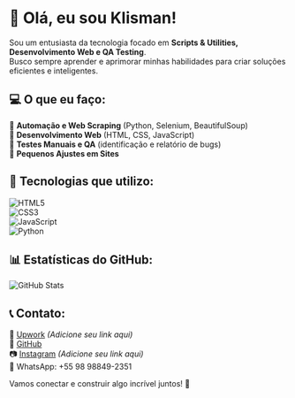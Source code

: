 # 👋 Olá, eu sou Klisman!  

Sou um entusiasta da tecnologia focado em **Scripts & Utilities, Desenvolvimento Web e QA Testing**.  
Busco sempre aprender e aprimorar minhas habilidades para criar soluções eficientes e inteligentes.  

## 💻 O que eu faço:
🔹 **Automação e Web Scraping** (Python, Selenium, BeautifulSoup)  
🔹 **Desenvolvimento Web** (HTML, CSS, JavaScript)  
🔹 **Testes Manuais e QA** (identificação e relatório de bugs)  
🔹 **Pequenos Ajustes em Sites**  

## 🚀 Tecnologias que utilizo:
![HTML5](https://img.shields.io/badge/HTML5-E34F26?style=for-the-badge&logo=html5&logoColor=white)  
![CSS3](https://img.shields.io/badge/CSS3-1572B6?style=for-the-badge&logo=css3&logoColor=white)  
![JavaScript](https://img.shields.io/badge/JavaScript-F7DF1E?style=for-the-badge&logo=javascript&logoColor=black)  
![Python](https://img.shields.io/badge/Python-3776AB?style=for-the-badge&logo=python&logoColor=white)  

## 📊 Estatísticas do GitHub:
![GitHub Stats](https://github-readme-stats.vercel.app/api?username=klismandevs&show_icons=true&theme=radical)  

## 📞 Contato:
💼 [Upwork](#) *(Adicione seu link aqui)*  
🔗 [GitHub](https://github.com/klismandevs)  
📷 [Instagram](#) *(Adicione seu link aqui)*  
📱 WhatsApp: +55 98 98849-2351  

Vamos conectar e construir algo incrível juntos! 🚀  
